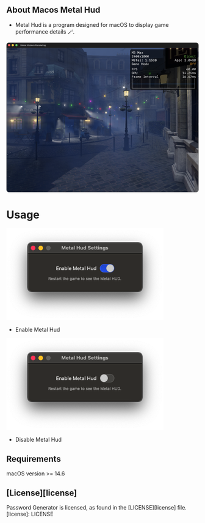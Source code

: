 ## About Macos Metal Hud

-  Metal Hud is a program designed for macOS to display game performance details 🪄.

![](/Images/MetalHudAppDark.png)


# Usage

![](/Images/WindowEnable.png)
- Enable Metal Hud

![](/Images/WindowDisable.png)
- Disable Metal Hud

## Requirements
macOS version >= 14.6


## [License][license]
Password Generator is licensed, as found in the [LICENSE][license] file.
[license]: LICENSE
